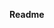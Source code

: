 **Readme**

<!-- Command Line

cd "C:\Users\femal\OneDrive\Desktop\IT121\GitExericise"

git ("these are common git commands used in various situations")

dir /ah ("volume")

git status

git init 
(reintialized existing git respository)

code . 
(opens vscode folder)

git status (shows untracked files and modified files)

git add . (git add <> (<> is where I would put my code path) (or I could put git add README.md (file name)))

git status (everything changed in directorky to green which is staged and says no commits yet)

git commit 
(have to add a message, or get a window that says to add message) 

in .git/COMMIT_EDITMSG[+] [unix]
press i (to insert= I will see it at the bottom of the window in the while bar --INSERT--

mode
i: insert allows to type
escape: takes out of insert mode
:wq (you will see it below the white bar at the bottom of the page, in the black bar, then press enter and that will write and quit)>

git config --global user.email "femaleentp@gmail.com"
